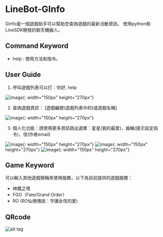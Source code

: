 # LineBot-GInfo

GInfo是一個遊戲助手可以幫助您查詢遊戲的最新活動資訊。
使用python和LineSDK開發的聊天機器人。

## Command Keyword

* help : 使用方法和指令。

## User Guide

1. 呼叫遊戲列表可以打：你好, help

![image](./imgs/1.PNG){: width="150px" height="270px"}

2. 查詢遊戲資訊： [遊戲編號(遊戲列表中的)或遊戲名稱]

![image](./imgs/2.PNG){: width="150px" height="270px"}

3. 個人化功能：請使用更多資訊跳出選單：星星(我的最愛)，齒輪(提示設定指令)，信(作者email)

![image](./imgs/3.PNG){: width="150px" height="270px"}
![image](./imgs/4.PNG){: width="150px" height="270px"}
![image](./imgs/5.PNG){: width="150px" height="270px"}

## Game Keyword

可以輸入其他遊戲簡稱來使用服務，以下為目前提供的遊戲服務：

* 神魔之塔
* FGO（Fate/Grand Order）
* RO (RO仙境傳說：守護永恆的愛)

## QRcode
![alt tag](https://i.imgur.com/PvEN6HS.png)